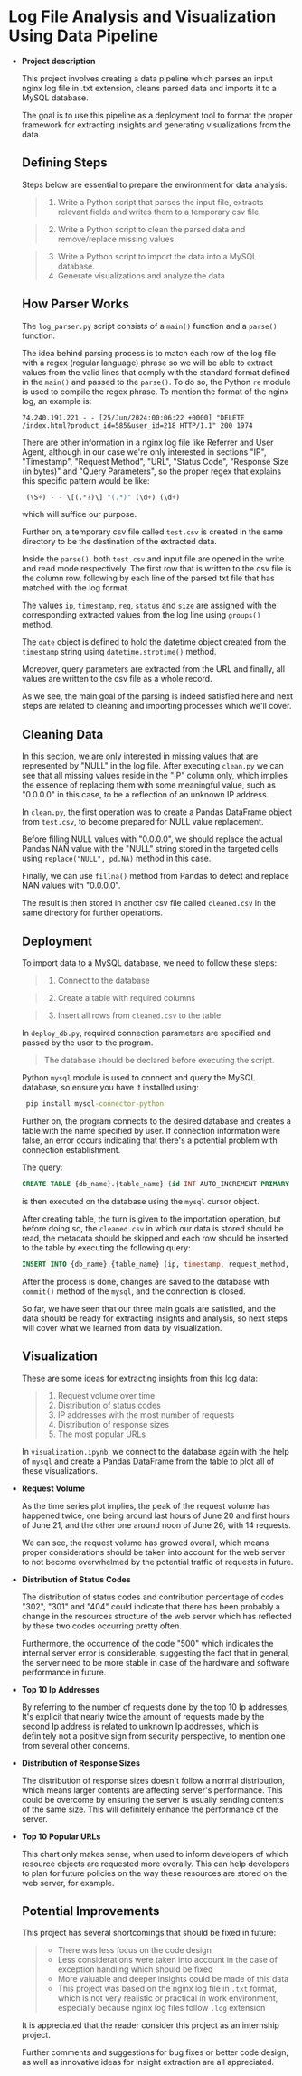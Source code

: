 # Log File Analysis and Visualization Using Data Pipeline

- **Project description**

  This project involves creating a data pipeline which parses an input nginx log file in .txt extension, cleans parsed data and imports it to a MySQL database.

  The goal is to use this pipeline as a deployment tool to format the proper framework for extracting insights and generating visualizations from the data.

  ## Defining Steps

  Steps below are essential to prepare the environment for data analysis:

  > 1.  Write a Python script that parses the input file, extracts relevant fields and writes them to a temporary csv file.

  > 2.  Write a Python script to clean the parsed data and remove/replace missing values.

  > 3.  Write a Python script to import the data into a MySQL database.
  > 4.  Generate visualizations and analyze the data

  ## How Parser Works

  The `log_parser.py` script consists of a `main()` function and a `parse()` function.

  The idea behind parsing process is to match each row of the log file with a regex (regular language) phrase so we will be able to extract values from the valid lines that comply with the standard format defined in the `main()` and passed to the `parse()`.
  To do so, the Python `re` module is used to compile the regex phrase.
  To mention the format of the nginx log, an example is:

  `74.240.191.221 - - [25/Jun/2024:00:06:22 +0000] "DELETE /index.html?product_id=585&user_id=218 HTTP/1.1" 200 1974`

  There are other information in a nginx log file like Referrer and User Agent, although in our case we're only interested in sections "IP", "Timestamp", "Request Method", "URL", "Status Code", "Response Size (in bytes)" and "Query Parameters", so the proper regex that explains this specific pattern would be like:

  ```py
   (\S+) - - \[(.*?)\] "(.*)" (\d+) (\d+)
  ```

  which will suffice our purpose.

  Further on, a temporary csv file called `test.csv` is created in the same directory to be the destination of the extracted data.

  Inside the `parse()`, both `test.csv` and input file are opened in the write and read mode respectively. The first row that is written to the csv file is the column row, following by each line of the parsed txt file that has matched with the log format.

  The values `ip`, `timestamp`, `req`, `status` and `size` are assigned with the corresponding extracted values from the log line using `groups()` method.

  The `date` object is defined to hold the datetime object created from the `timestamp` string using `datetime.strptime()` method.

  Moreover, query parameters are extracted from the URL and finally, all values are written to the csv file as a whole record.

  As we see, the main goal of the parsing is indeed satisfied here and next steps are related to cleaning and importing processes which we'll cover.

  ## Cleaning Data

  In this section, we are only interested in missing values that are represented by "NULL" in the log file. After executing `clean.py` we can see that all missing values reside in the "IP" column only, which implies the essence of replacing them with some meaningful value, such as "0.0.0.0" in this case, to be a reflection of an unknown IP address.

  In `clean.py`, the first operation was to create a Pandas DataFrame object from `test.csv`, to become prepared for NULL value replacement.

  Before filling NULL values with "0.0.0.0", we should replace the actual Pandas NAN value with the "NULL" string stored in the targeted cells using `replace("NULL", pd.NA)` method in this case.

  Finally, we can use `fillna()` method from Pandas to detect and replace NAN values with "0.0.0.0".

  The result is then stored in another csv file called `cleaned.csv` in the same directory for further operations.

  ## Deployment

  To import data to a MySQL database, we need to follow these steps:

  > 1.  Connect to the database

  > 2.  Create a table with required columns

  > 3.  Insert all rows from `cleaned.csv` to the table

  In `deploy_db.py`, required connection parameters are specified and passed by the user to the program.

  > The database should be declared before executing the script.

  Python `mysql` module is used to connect and query the MySQL database, so ensure you have it installed using:

  ```cmd
   pip install mysql-connector-python
  ```

  Further on, the program connects to the desired database and creates a table with the name specified by user. If connection information were false, an error occurs indicating that there's a potential problem with connection establishment.

  The query:

  ```sql
  CREATE TABLE {db_name}.{table_name} (id INT AUTO_INCREMENT PRIMARY KEY, ip VARCHAR(16), timestamp TIMESTAMP, request_method VARCHAR(10), url VARCHAR(255), status INT, response_size INT, query_parameters VARCHAR(255));
  ```

  is then executed on the database using the `mysql` cursor object.

  After creating table, the turn is given to the importation operation, but before doing so, the `cleaned.csv` in which our data is stored should be read, the metadata should be skipped and each row should be inserted to the table by executing the following query:

  ```sql
  INSERT INTO {db_name}.{table_name} (ip, timestamp, request_method, url, status, response_size, query_parameters) VALUES (%s, %s, %s, %s, %s, %s, %s);
  ```

  After the process is done, changes are saved to the database with `commit()` method of the `mysql`, and the connection is closed.

  So far, we have seen that our three main goals are satisfied, and the data should be ready for extracting insights and analysis, so next steps will cover what we learned from data by visualization.

  ## Visualization

  These are some ideas for extracting insights from this log data:

  > 1.  Request volume over time
  > 2.  Distribution of status codes
  > 3.  IP addresses with the most number of requests
  > 4.  Distribution of response sizes
  > 5.  The most popular URLs

  In `visualization.ipynb`, we connect to the database again with the help of `mysql` and create a Pandas DataFrame from the table to plot all of these visualizations.

* **Request Volume**

  As the time series plot implies, the peak of the request volume has happened twice, one being around last hours of June 20 and first hours of June 21, and the other one around noon of June 26, with 14 requests.

  We can see, the request volume has growed overall, which means proper considerations should be taken into account for the web server to not become overwhelmed by the potential traffic of requests in future.

* **Distribution of Status Codes**

  The distribution of status codes and contribution percentage of codes "302", "301" and "404" could indicate that there has been probably a change in the resources structure of the web server which has reflected by these two codes occurring pretty often.

  Furthermore, the occurrence of the code "500" which indicates the internal server error is considerable, suggesting the fact that in general, the server need to be more stable in case of the hardware and software performance in future.

* **Top 10 Ip Addresses**

  By referring to the number of requests done by the top 10 Ip addresses, It's explicit that nearly twice the amount of requests made by the second Ip address is related to unknown Ip addresses, which is definitely not a positive sign from security perspective, to mention one from several other concerns.

* **Distribution of Response Sizes**

  The distribution of response sizes doesn't follow a normal distribution, which means larger contents are affecting server's performance. This could be overcome by ensuring the server is usually sending contents of the same size. This will definitely enhance the performance of the server.

* **Top 10 Popular URLs**

  This chart only makes sense, when used to inform developers of which resource objects are requested more overally. This can help developers to plan for future policies on the way these resources are stored on the web server, for example.

  ## Potential Improvements

  This project has several shortcomings that should be fixed in future:

  > - There was less focus on the code design
  > - Less considerations were taken into account in the case of exception handling which should be fixed
  > - More valuable and deeper insights could be made of this data
  > - This project was based on the nginx log file in `.txt` format, which is not very realistic or practical in work environment, especially because nginx log files follow `.log` extension

  It is appreciated that the reader consider this project as an internship project.

  Further comments and suggestions for bug fixes or better code design, as well as innovative ideas for insight extraction are all appreciated.

